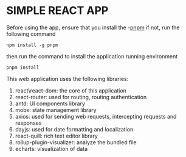 # SIMPLE REACT APP

Before using the app, ensure that you install the -[pnpm](https://pnpm.io/)
if not, run the following command
```
npm install -g pnpm
```
then run the command to install the application running environment
```
pnpm install
```

This web application uses the following libraries:
1. react\react-dom: the core of this application
2. react-router: used for routing, routing authentication
3. antd: UI components library
4. mobx: state management library
5. axios: used for sending web requests, intercepting requests and responses
6. dayjs: used for date formatting and localization
7. react-quill: rich text editor library
8. rollup-plugin-visualizer: analyze the bundled file
9. echarts: visualization of data
